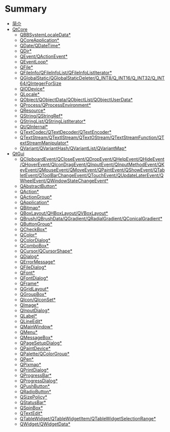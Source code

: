 # Summary

* [简介](README.md)
* [QtCore](QtCore/README.md)
	* [QBBSystemLocaleData*](QtCore/qlocale_blackberry.md)
	* [QCoreApplication*](QtCore/qcoreapplication.md)
	* [QDate/QDateTime*](QtCore/qdatetime.md)
	* [QDir*](QtCore/qdir.md)
	* [QEvent/QActionEvent*](QtCore/qcoreevent.md)
	* [QEventLoop*](QtCore/qeventloop.md)
	* [QFile*](QtCore/qfile.md)
	* [QFileInfo/QFileInfoList/QFileInfoListIterator*](QtCore/qfileinfo.md)
	* [QGlobalStatic/QGlobalStaticDeleter/Q_INT8/Q_INT16/Q_INT32/Q_INT64/QIntegerForSize](QtCore/qglobal.md)
	* [QIODevice*](QtCore/qiodevice.md)
	* [QLocale*](QtCore/qlocale.md)
	* [QObject/QObjectData/QObjectList/QObjectUserData*](QtCore/qobject.md)
	* [QProcess/QProcessEnvironment*](QtCore/qprocess.md)
	* [QResource*](QtCore/qresource.md)
	* [QString/QStringRef*](QtCore/qstring.md)
	* [QStringList/QStringListIterator*](QtCore/qstringlist.md)
	* [Qt/QInternal*](QtCore/qnamespace.md)
    * [QTextCodec/QTextDecoder/QTextEncoder*](QtCore/qtextcodec.md)
	* [QTextStream/QTextIStream/QTextOStream/QTextStreamFunction/QTextStreamManipulator*](QtCore/qtextstream.md)
	* [QVariant/QVariantHash/QVariantList/QVariantMap*](QtCore/qvariant.md)
* [QtGui](QtGui/README.md)
	* [QClipboardEvent/QCloseEvent/QDropEvent/QHelpEvent/QHideEvent/QHoverEvent/QIconDragEvent/QInputEvent/QInputMethodEvent/QKeyEvent/QMouseEvent/QMoveEvent/QPaintEvent/QShowEvent/QTabletEvent/QToolBarChangeEvent/QTouchEvent/QUpdateLaterEvent/QWheelEvent/QWindowStateChangeEvent*](QtGui/qevent.md)
	* [QAbstractButton*](QtGui/qabstractbutton.md)
	* [QAction*](QtGui/qaction.md)
	* [QActionGroup*](QtGui/qactiongroup.md)
    * [QApplication*](QtGui/qapplication.md)
	* [QBitmap*](QtGui/qbitmap.md)
	* [QBoxLayout/QHBoxLayout/QVBoxLayout*](QtGui/qboxlayout.md)
	* [QBrush/QBrushData/QGradient/QRadialGradient/QConicalGradient*](QtGui/qbrush.md)
	* [QButtonGroup*](QtGui/qbuttongroup.md)
	* [QCheckBox*](QtGui/qcheckbox.md)
	* [QColor*](QtGui/qcolor.md)
	* [QColorDialog*](QtGui/qcolordialog.md)
	* [QComboBox*](QtGui/qcombobox.md)
	* [QCursor/QCursorShape*](QtGui/qcursor.md)
	* [QDialog*](QtGui/qdialog.md)
	* [QErrorMessage*](QtGui/qerrormessage.md)
	* [QFileDialog*](QtGui/qfiledialog.md)
	* [QFont*](QtGui/qfont.md)
	* [QFontDialog*](QtGui/qfontdialog.md)
    * [QFrame*](QtGui/qframe.md)
    * [QGridLayout*](QtGui/qgridlayout.md)
	* [QGroupBox*](QtGui/qgroupbox.md)
	* [QIcon/QIconSet*](QtGui/qicon.md)
	* [QImage*](QtGui/qimage.md)
	* [QInputDialog*](QtGui/qinputdialog.md)
    * [QLabel*](QtGui/qlabel.md)
	* [QLineEdit*](QtGui/qlineedit.md)
	* [QMainWindow*](QtGui/qmainwindow.md)
	* [QMenu*](QtGui/qmenu.md)
	* [QMessageBox*](QtGui/qmessagebox.md)
	* [QPageSetupDialog*](QtGui/qpagesetupdialog.md)
    * [QPaintDevice*](QtGui/qpaintdevice.md)
	* [QPalette/QColorGroup*](QtGui/qpalette.md)
	* [QPen*](QtGui/qpen.md)
	* [QPixmap*](QtGui/qpixmap.md)
	* [QPrintDialog*](QtGui/qprintdialog.md)
	* [QProgressBar*](QtGui/qprogressbar.md)
	* [QProgressDialog*](QtGui/qprogressdialog.md)
    * [QPushButton*](QtGui/qpushbutton.md)
	* [QRadioButton*](QtGui/qradiobutton.md)
	* [QSizePolicy*](QtGui/qsizepolicy.md)
	* [QStatusBar*](QtGui/qstatusbar.md)
	* [QSpinBox*](QtGui/qspinbox.md)
	* [QTextEdit*](QtGui/qtextedit.md)
	* [QTableWidget/QTableWidgetItem/QTableWidgetSelectionRange*](QtGui/qtablewidget.md)
    * [QWidget/QWidgetData*](QtGui/qwidget.md)

<!--
QtGui

QAbstractFontEngine
qabstractfontengine_qws.h
QAbstractGraphicsShapeItem
QAbstractItemDelegate
qabstractitemdelegate.h
QAbstractItemView
qabstractitemview.h
QAbstractPageSetupDialog
qabstractpagesetupdialog.h
QAbstractPrintDialog
qabstractprintdialog.h
QAbstractProxyModel
qabstractproxymodel.h
QAbstractScrollArea
qabstractscrollarea.h
QAbstractSlider
qabstractslider.h
QAbstractSpinBox
qabstractspinbox.h
QAbstractTextDocumentLayout
qabstracttextdocumentlayout.h
QAbstractUndoItem
QAccessible
qaccessible2.h
QAccessible2Interface
QAccessibleActionInterface
QAccessibleApplication
QAccessibleBridge
QAccessibleBridgeFactoryInterface
qaccessiblebridge.h
QAccessibleBridgePlugin
QAccessibleEditableTextInterface
QAccessibleEvent
QAccessibleFactoryInterface
qaccessible.h
QAccessibleImageInterface
QAccessibleInterface
QAccessibleInterfaceEx
QAccessibleObject
QAccessibleObjectEx
qaccessibleobject.h
QAccessiblePlugin
qaccessibleplugin.h
QAccessibleSimpleEditableTextInterface
QAccessibleTable2CellInterface
QAccessibleTable2Interface
QAccessibleTableInterface
QAccessibleTextInterface
QAccessibleValueInterface
QAccessibleWidget
QAccessibleWidgetEx
qaccessiblewidget.h

QAuthDevice

QCalendarWidget
qcalendarwidget.h
QCDEStyle
qcdestyle.h

QCleanlooksStyle
qcleanlooksstyle.h
QClipboard
qclipboard.h

QColormap
qcolormap.h
QColumnView
qcolumnview.h

QCommandLinkButton
qcommandlinkbutton.h
QCommonStyle
qcommonstyle.h
QCompleter
qcompleter.h

QContextMenuEvent
QCopChannel
qcopchannel_qws.h

QDataWidgetMapper
qdatawidgetmapper.h
QDateEdit
QDateTimeEdit
qdatetimeedit.h
QDecoration
QDecorationAction
QDecorationDefault
qdecorationdefault_qws.h
QDecorationFactory
QDecorationFactoryInterface
qdecorationfactory_qws.h
QDecorationPlugin
qdecorationplugin_qws.h
qdecoration_qws.h
QDecorationStyled
qdecorationstyled_qws.h
QDecorationWindows
qdecorationwindows_qws.h
QDesktopServices
qdesktopservices.h
QDesktopWidget
qdesktopwidget.h
QDial
qdial.h

QDialogButtonBox
qdialogbuttonbox.h

QDirectPainter
qdirectpainter_qws.h
QDirModel
qdirmodel.h
QDockWidget
qdockwidget.h
QDoubleSpinBox
QDoubleValidator
QDrag
QDragEnterEvent
qdrag.h
QDragLeaveEvent
QDragMoveEvent
QDragResponseEvent
qdrawutil.h

QFileIconProvider
qfileiconprovider.h
QFileOpenEvent
QFileSystemModel
qfilesystemmodel.h
QFocusEvent
QFocusFrame
qfocusframe.h

QFontComboBox
qfontcombobox.h
QFontDatabase
qfontdatabase.h

QFontEngineFactoryInterface
QFontEngineInfo
QFontEnginePlugin

QFontInfo
qfontinfo.h
QFontMetrics
QFontMetricsF
qfontmetrics.h
QFormLayout
qformlayout.h

QGenericMatrix
qgenericmatrix.h
QGenericPlugin
QGenericPluginFactory
QGenericPluginFactoryInterface
qgenericpluginfactory_qpa.h
qgenericplugin_qpa.h
QGesture
QGestureEvent
qgesture.h
QGestureRecognizer
qgesturerecognizer.h
QGlyphRun
qglyphrun.h

QGradientStop
QGradientStops
QGraphicsAnchor
QGraphicsAnchorLayout
qgraphicsanchorlayout.h
QGraphicsBlurEffect
QGraphicsColorizeEffect
QGraphicsDropShadowEffect
QGraphicsEffect
qgraphicseffect.h
QGraphicsEllipseItem
QGraphicsGridLayout
qgraphicsgridlayout.h
QGraphicsItem
QGraphicsItemAnimation
qgraphicsitemanimation.h
QGraphicsItemGroup
qgraphicsitem.h
QGraphicsLayout
qgraphicslayout.h
QGraphicsLayoutItem
qgraphicslayoutitem.h
QGraphicsLinearLayout
qgraphicslinearlayout.h
QGraphicsLineItem
QGraphicsObject
QGraphicsOpacityEffect
QGraphicsPathItem
QGraphicsPixmapItem
QGraphicsPolygonItem
QGraphicsProxyWidget
qgraphicsproxywidget.h
QGraphicsRectItem
QGraphicsRotation
QGraphicsScale
QGraphicsScene
QGraphicsSceneContextMenuEvent
QGraphicsSceneDragDropEvent
QGraphicsSceneEvent
qgraphicssceneevent.h
qgraphicsscene.h
QGraphicsSceneHelpEvent
QGraphicsSceneHoverEvent
QGraphicsSceneMouseEvent
QGraphicsSceneMoveEvent
QGraphicsSceneResizeEvent
QGraphicsSceneWheelEvent
QGraphicsSimpleTextItem
qgraphicssystemhelper_symbian.h
QGraphicsTextItem
QGraphicsTransform
qgraphicstransform.h
QGraphicsView
qgraphicsview.h
QGraphicsWidget
qgraphicswidget.h

QGtkStyle
qgtkstyle.h
qguifunctions_wince.h

QHeaderView
qheaderview.h

QIconEngine
QIconEngineFactoryInterface
QIconEngineFactoryInterfaceV2
qiconengine.h
QIconEnginePlugin
qiconengineplugin.h
QIconEnginePluginV2
QIconEngineV2

QIdentityProxyModel
qidentityproxymodel.h

QImageIOHandler
QImageIOHandlerFactoryInterface
qimageiohandler.h
QImageIOPlugin
QImageReader
qimagereader.h
QImageTextKeyLang
QImageWriter
qimagewriter.h
QInputContext
QInputContextFactory
qinputcontextfactory.h
QInputContextFactoryInterface
qinputcontext.h
QInputContextPlugin
qinputcontextplugin.h

QIntfbScreen
QIntMouseHandler
QIntValidator
QItemDelegate
qitemdelegate.h
QItemEditorCreator
QItemEditorCreatorBase
QItemEditorFactory
qitemeditorfactory.h
QItemSelection
QItemSelectionModel
qitemselectionmodel.h
QItemSelectionRange
QKbdDriverFactory
qkbddriverfactory_qws.h
QKbdDriverPlugin
qkbddriverplugin_qws.h
qkbdintegrity_qws.h
qkbdlinuxinput_qws.h
qkbdqnx_qws.h
qkbd_qws.h
qkbdtty_qws.h
qkbdum_qws.h
qkbdvfb_qws.h

QKeyEventTransition
qkeyeventtransition.h
QKeySequence
qkeysequence.h

QLayout
qlayout.h
QLayoutItem
qlayoutitem.h
QLayoutIterator
QLCDNumber
qlcdnumber.h
QLinearGradient

QLinuxFbScreen
QLinuxFb_Shared
QListView
qlistview.h
QListWidget
qlistwidget.h
QListWidgetItem
QMacCocoaViewContainer
qmaccocoaviewcontainer_mac.h
qmacdefines_mac.h
QMacMime
QMacNativeWidget
qmacnativewidget_mac.h
QMacPasteboardMime
QMacStyle
qmacstyle_mac.h

QMatrix
QMatrix2x2
QMatrix2x3
QMatrix2x4
QMatrix3x2
QMatrix3x3
QMatrix3x4
QMatrix4x2
QMatrix4x3
QMatrix4x4
qmatrix4x4.h
qmatrix.h
QMdiArea
qmdiarea.h
QMdiSubWindow
qmdisubwindow.h

QMenuBar
qmenubar.h
QMenubarUpdatedEvent
qmenudata.h
QMenuItem

qmime.h
QMimeSource
QMotifStyle
qmotifstyle.h
QMouseDriverFactory
qmousedriverfactory_qws.h
QMouseDriverPlugin
qmousedriverplugin_qws.h

QMouseEventTransition
qmouseeventtransition.h
qmouseintegrity_qws.h
qmouselinuxinput_qws.h
qmouselinuxtp_qws.h
qmousepc_qws.h
qmouseqnx_qws.h
qmouse_qws.h
qmousetslib_qws.h
qmousevfb_qws.h

QMovie
qmovie.h

QPaintEngine
qpaintengine.h
QPaintEngineState
QPainter
qpainter.h
QPainterPath
qpainterpath.h
QPainterPathPrivate
QPainterPathStroker

QPanGesture

QPicture
QPictureFormatInterface
QPictureFormatPlugin
qpictureformatplugin.h
qpicture.h
QPictureIO
QPinchGesture

QPixmapCache
qpixmapcache.h

QPlainTextDocumentLayout
QPlainTextEdit
qplaintextedit.h
QPlastiqueStyle
qplastiquestyle.h
QPlatformClipboard
qplatformclipboard_qpa.h
QPlatformCursor
QPlatformCursorImage
QPlatformCursorPrivate
qplatformcursor_qpa.h
QPlatformEventLoopIntegration
qplatformeventloopintegration_qpa.h
QPlatformFontDatabase
qplatformfontdatabase_qpa.h
QPlatformGLContext
qplatformglcontext_qpa.h
QPlatformIntegration
QPlatformIntegrationFactoryInterface
QPlatformIntegrationPlugin
qplatformintegrationplugin_qpa.h
qplatformintegration_qpa.h
QPlatformNativeInterface
qplatformnativeinterface_qpa.h
QPlatformScreen
qplatformscreen_qpa.h
QPlatformWindow
QPlatformWindowFormat
qplatformwindowformat_qpa.h
qplatformwindow_qpa.h
QPolygon
QPolygonF
qpolygon.h
QPoolEntry

QPrintEngine
qprintengine.h
QPrinter
qprinter.h
QPrinterInfo
qprinterinfo.h
QPrintPreviewDialog
qprintpreviewdialog.h
QPrintPreviewWidget
qprintpreviewwidget.h

QProxyModel
qproxymodel.h
QProxyScreen
QProxyScreenCursor
QProxyStyle
qproxystyle.h

QQnxMouseHandler
QQnxScreen
QQuaternion
qquaternion.h

QRawFont
qrawfont.h
QRegExpValidator
QRegion
qregion.h
QResizeEvent
QRgb
qrgb.h
QRubberBand
qrubberband.h
QS60MainApplication
QS60MainApplicationBase
qs60mainapplication.h
QS60MainAppUi
QS60MainAppUiBase
qs60mainappui.h
QS60MainDocument
QS60MainDocumentBase
qs60maindocument.h
QS60StubAknAppUi
QS60StubAknAppUiBase
QS60StubMAknTouchPaneObserver
QS60StubMEikStatusPaneObserver
QS60Style
qs60style.h
QScreen
QScreenCursor
QScreenDriverFactory
QScreenDriverFactoryInterface
qscreendriverfactory_qws.h
QScreenDriverPlugin
qscreendriverplugin_qws.h
qscreenintegrityfb_qws.h
qscreenlinuxfb_qws.h
qscreenproxy_qws.h
qscreenqnx_qws.h
qscreen_qws.h
qscreentransformed_qws.h
qscreenvfb_qws.h
QScrollArea
qscrollarea.h
QScrollBar
qscrollbar.h
QSessionManager
qsessionmanager.h
QShortcut
QShortcutEvent
qshortcut.h

QSizeGrip
qsizegrip.h

QSlider
qslider.h
QSortFilterProxyModel
qsortfilterproxymodel.h
QSound
qsound.h
qsoundqss_qws.h
QSpacerItem

QSplashScreen
qsplashscreen.h
QSplitter
qsplitter.h
QSplitterHandle
QStackedLayout
qstackedlayout.h
QStackedWidget
qstackedwidget.h
QStandardItem
QStandardItemEditorCreator
QStandardItemModel
qstandarditemmodel.h
QStaticText
qstatictext.h

QStatusTipEvent
QStringListModel
qstringlistmodel.h
QStyle
QStyledItemDelegate
qstyleditemdelegate.h
QStyleFactory
qstylefactory.h
QStyleFactoryInterface
qstyle.h
QStyleHintReturn
QStyleHintReturnMask
QStyleHintReturnVariant
QStyleOption
QStyleOptionButton
QStyleOptionComboBox
QStyleOptionComplex
QStyleOptionDockWidget
QStyleOptionDockWidgetV2
QStyleOptionFocusRect
QStyleOptionFrame
QStyleOptionFrameV2
QStyleOptionFrameV3
QStyleOptionGraphicsItem
QStyleOptionGroupBox
qstyleoption.h
QStyleOptionHeader
QStyleOptionMenuItem
QStyleOptionProgressBar
QStyleOptionProgressBarV2
QStyleOptionQ3DockWindow
QStyleOptionQ3ListView
QStyleOptionQ3ListViewItem
QStyleOptionRubberBand
QStyleOptionSizeGrip
QStyleOptionSlider
QStyleOptionSpinBox
QStyleOptionTab
QStyleOptionTabBarBase
QStyleOptionTabBarBaseV2
QStyleOptionTabV2
QStyleOptionTabV3
QStyleOptionTabWidgetFrame
QStyleOptionTabWidgetFrameV2
QStyleOptionTitleBar
QStyleOptionToolBar
QStyleOptionToolBox
QStyleOptionToolBoxV2
QStyleOptionToolButton
QStyleOptionViewItem
QStyleOptionViewItemV2
QStyleOptionViewItemV3
QStyleOptionViewItemV4
QStylePainter
qstylepainter.h
QStylePlugin
qstyleplugin.h
QSupportedWritingSystems
QSwipeGesture
QSymbianEvent
qsymbianevent.h
QSymbianGraphicsSystemHelper
QSyntaxHighlighter
qsyntaxhighlighter.h
QSystemTrayIcon
qsystemtrayicon.h
QTabBar
qtabbar.h

QTableView
qtableview.h

QTabWidget
qtabwidget.h
QTapAndHoldGesture
QTapGesture
QtEvents
QTextBlock
QTextBlockFormat
QTextBlockGroup
QTextBlockUserData
QTextBrowser
qtextbrowser.h
QTextCharFormat
QTextCursor
qtextcursor.h
QTextDocument
QTextDocumentFragment
qtextdocumentfragment.h
qtextdocument.h
QTextDocumentWriter
qtextdocumentwriter.h

QTextFormat
qtextformat.h
QTextFragment
QTextFrame
QTextFrameFormat
QTextFrameLayoutData
QTextImageFormat
QTextInlineObject
QTextItem
QTextLayout
qtextlayout.h
QTextLength
QTextLine
QTextList
QTextListFormat
qtextlist.h
QTextObject
qtextobject.h
QTextObjectInterface
QTextOption
qtextoption.h
QTextTable
QTextTableCell
QTextTableCellFormat
QTextTableFormat
qtexttable.h
QtGui
QTileRules
QTimeEdit
QToolBar

qtoolbar.h
QToolBox
qtoolbox.h
QToolButton
qtoolbutton.h
QToolTip
qtooltip.h

QTransform
QTransformedScreen
qtransform.h
QTransportAuth
qtransportauthdefs_qws.h
qtransportauth_qws.h
QTreeView
qtreeview.h
QTreeWidget
qtreewidget.h
QTreeWidgetItem
QTreeWidgetItemIterator
qtreewidgetitemiterator.h
QUndoCommand
QUndoGroup
qundogroup.h
QUndoStack
qundostack.h
QUndoView
qundoview.h
QUnixPrintWidget

QValidator
qvalidator.h
QVBoxLayout
QVector2D
qvector2d.h
QVector3D
qvector3d.h
QVector4D
qvector4d.h
qvfbhdr.h
QVFbHeader
QVFbKeyboardHandler
QVFbKeyData
QVFbMouseHandler
QVFbScreen
QWhatsThis
QWhatsThisClickedEvent
qwhatsthis.h

QWidgetAction
qwidgetaction.h

QWidgetItem
QWidgetItemV2
QWidgetList
QWidgetMapper
QWidgetSet
qwindowdefs.h
qwindowdefs_win.h
QWindowsCEStyle
qwindowscestyle.h
QWindowsMime
QWindowsMobileStyle
qwindowsmobilestyle.h
QWindowsStyle
qwindowsstyle.h

QWindowsVistaStyle
qwindowsvistastyle.h
QWindowsXPStyle
qwindowsxpstyle.h
QWindowSystemInterface
qwindowsysteminterface_qpa.h
qwindowsystem_qws.h
QWizard
qwizard.h
QWizardPage
QWMatrix
qwmatrix.h
QWorkspace
qworkspace.h
QWSCalibratedMouseHandler
QWSClient
QWSCursor
QWSCursorMap
qwscursor_qws.h
QWSDisplay
qwsdisplay_qws.h
QWSEmbedWidget
qwsembedwidget.h
QWSEvent
qwsevent_qws.h
QWSInputMethod
QWSInternalWindowInfo
QWSIntKeyboardHandler
QWSKeyboardHandler
QWSKeyboardHandlerFactoryInterface
QWSLinuxInputKeyboardHandler
QWSLinuxInputMouseHandler
QWSLinuxTPMouseHandler
QWSManager
qwsmanager_qws.h
QWSMouseHandler
QWSMouseHandlerFactoryInterface
QWSPcMouseHandler
QWSPointerCalibrationData
QWSPropertyManager
qwsproperty_qws.h
QWSProtocolItem
qwsprotocolitem_qws.h
QWSQnxKeyboardHandler
QWSScreenSaver
QWSServer
QWSServerSocket
QWSSocket
qwssocket_qws.h
QWSSoundClient
QWSSoundServer
QWSSoundServerSocket
QWSTslibMouseHandler
QWSTtyKeyboardHandler
QWSUmKeyboardHandler
qwsutils_qws.h
QWSWindow
QWSWindowInfo
QX11EmbedContainer
QX11EmbedWidget
qx11embed_x11.h
QX11Info
qx11info_x11.h
-->


<!--
QtCore

QAbstractAnimation
qabstractanimation.h
QAbstractConcatenable
QAbstractEventDispatcher
qabstracteventdispatcher.h
QAbstractFileEngine
qabstractfileengine.h
QAbstractFileEngineHandler
QAbstractFileEngineIterator
QAbstractItemModel
qabstractitemmodel.h
QAbstractListModel
QAbstractState
qabstractstate.h
QAbstractTableModel
QAbstractTransition
qabstracttransition.h
qalgorithms.h
QAnimationDriver
QAnimationGroup
qanimationgroup.h
QArgument
qatomic_aarch64.h
qatomic_alpha.h
qatomic_arch.h
qatomic_arm.h
qatomic_armv5.h
qatomic_armv6.h
qatomic_armv7.h
qatomic_avr32.h
qatomic_bfin.h
qatomic_bootstrap.h
qatomic_generic.h
qatomic.h
qatomic_i386.h
qatomic_ia64.h
QAtomicInt
qatomic_integrity.h
qatomic_macosx.h
qatomic_mips.h
qatomic_parisc.h
QAtomicPointer
qatomic_powerpc.h
qatomic_s390.h
qatomic_sh4a.h
qatomic_sh.h
qatomic_sparc.h
qatomic_symbian.h
qatomic_vxworks.h
qatomic_windowsce.h
qatomic_windows.h
qatomic_x86_64.h
qbasicatomic.h
QBasicAtomicInt
QBasicAtomicPointer
QBasicTimer
qbasictimer.h

QBitArray
qbitarray.h
QBitRef
QBool
QBuffer
qbuffer.h
QByteArray
qbytearray.h
QByteArrayMatcher
qbytearraymatcher.h
QByteRef
QCache
qcache.h
QChar
qchar.h
QCharRef
QChildEvent
QConcatenable
qconfig-64.h
qconfig-dist.h
qconfig.h
qconfig-large.h
qconfig-medium.h
qconfig-minimal.h
qconfig-multilib.h
qconfig-nacl.h
qconfig-small.h
QConstString
qcontainerfwd.h
QContiguousCache
QContiguousCacheData
qcontiguouscache.h
QContiguousCacheTypedData
QCOORD

QCryptographicHash
qcryptographichash.h
QCustomEvent
QDataStream
qdatastream.h

QDebug
qdebug.h

QDirIterator
qdiriterator.h
QDynamicPropertyChangeEvent
QEasingCurve
qeasingcurve.h
QElapsedTimer
qelapsedtimer.h
qendian.h

QEventTransition
qeventtransition.h
QExplicitlySharedDataPointer
QFactoryInterface
qfactoryinterface.h
qfeatures.h

QFileSystemWatcher
qfilesystemwatcher.h
QFinalState
qfinalstate.h
QFlag
QFlags
QForeachContainer
QForeachContainerBase
QFSFileEngine
qfsfileengine.h
qfunctions_nacl.h
qfunctions_vxworks.h
qfunctions_wince.h
QFuture
qfuture.h
QFutureInterface
QFutureInterfaceBase
qfutureinterface.h
QFutureIterator
QFutureSynchronizer
qfuturesynchronizer.h
QFutureWatcher
QFutureWatcherBase
qfuturewatcher.h
QGenericArgument
QGenericReturnArgument

QHash
QHashData
QHashDummyNode
QHashDummyValue
qhash.h
QHashIterator
QHashNode
QHistoryState
qhistorystate.h
QIncompatibleFlag

qiterator.h
QLatin1Char
QLatin1Literal
QLatin1String
QLibrary
qlibrary.h
QLibraryInfo
qlibraryinfo.h
QLine
QLineF
qline.h
QLinkedList
QLinkedListData
qlinkedlist.h
QLinkedListIterator
QLinkedListNode
QList
QListData
qlist.h
QListIterator
Q_LLONG

Q_LONG
QMap
QMapData
qmap.h
QMapIterator
QMapNode
QMapPayloadNode
QMargins
qmargins.h
qmath.h
QMetaClassInfo
QMetaEnum
QMetaMethod
QMetaObject
QMetaObjectAccessor
QMetaObjectExtraData
qmetaobject.h
QMetaProperty
QMetaType
qmetatype.h
QMetaTypeId
QMetaTypeId2
QMimeData
qmimedata.h
QModelIndex
QModelIndexList
QMultiHash
QMultiMap
QMutableFutureIterator
QMutableHashIterator
QMutableLinkedListIterator
QMutableListIterator
QMutableMapIterator
QMutableSetIterator
QMutableStringListIterator
QMutableVectorIterator
QMutex
QMutexData
qmutex.h
QMutexLocker

QNoDebug
QNoImplicitBoolCast
qnumeric.h

QObjectCleanupHandler
qobjectcleanuphandler.h

qobjectdefs.h

QPair
qpair.h
QParallelAnimationGroup
qparallelanimationgroup.h
QPauseAnimation
qpauseanimation.h
QPersistentModelIndex
Q_PID
qplugin.h
QPluginLoader
qpluginloader.h
QPoint
QPointer
qpointer.h
QPointF
qpoint.h

QPropertyAnimation
qpropertyanimation.h
QQueue
qqueue.h
QReadLocker
QReadWriteLock
qreadwritelock.h
QRect
QRectF
qrect.h
QRegExp
qregexp.h

QReturnArgument
QRunnable
qrunnable.h
QScopedArrayPointer
QScopedPointer
QScopedPointerArrayDeleter
QScopedPointerDeleter
qscopedpointer.h
QScopedPointerPodDeleter
QScopedValueRollback
qscopedvaluerollback.h
QSemaphore
qsemaphore.h
QSequentialAnimationGroup
qsequentialanimationgroup.h
QSet
qset.h
QSetIterator
QSettings
qsettings.h
QSharedData
qshareddata.h
QSharedDataPointer
QSharedMemory
qsharedmemory.h
QSharedPointer
qsharedpointer.h
qsharedpointer_impl.h
QSignalMapper
qsignalmapper.h
QSignalTransition
qsignaltransition.h
QSize
QSizeF
qsize.h
QSocketNotifier
qsocketnotifier.h
QStack
qstack.h
QState
qstate.h
QStateMachine
qstatemachine.h
QStdWString

QStringBuilder
qstringbuilder.h

QStringMatcher
qstringmatcher.h

QSysInfo
QSystemLocale
QSystemSemaphore
qsystemsemaphore.h

QtAlgorithms
QtCleanUpFunction
qtconcurrentcompilertest.h
qtconcurrentexception.h
QtConcurrentFilter
qtconcurrentfilter.h
qtconcurrentfilterkernel.h
qtconcurrentfunctionwrappers.h
qtconcurrentiteratekernel.h
QtConcurrentMap
qtconcurrentmap.h
qtconcurrentmapkernel.h
qtconcurrentmedian.h
qtconcurrentreducekernel.h
qtconcurrentresultstore.h
QtConcurrentRun
qtconcurrentrunbase.h
qtconcurrentrun.h
qtconcurrentstoredfunctioncall.h
qtconcurrentthreadengine.h
QtConfig
QtContainerFwd
QtCore
QtDebug
QTemporaryFile
qtemporaryfile.h
QtEndian
QTextBoundaryFinder
qtextboundaryfinder.h

QTextCodecFactoryInterface
QTextCodecPlugin
qtextcodecplugin.h

QtGlobal
QThread
qthread.h
QThreadPool
qthreadpool.h
QThreadStorage
QThreadStorageData
qthreadstorage.h
QTime
QTimeLine
qtimeline.h
QTimer
QTimerEvent
qtimer.h
QtMsgHandler
QtPlugin
QtPluginInstanceFunction
QTranslator
qtranslator.h
QTS
qt_windows.h
QTypeInfo
Q_UINT16
Q_UINT32
Q_UINT64
Q_UINT8
Q_ULLONG
Q_ULONG
QUrl
qurl.h
QUuid
quuid.h

QVariantAnimation
qvariantanimation.h
QVariantComparisonHelper

QVarLengthArray
qvarlengtharray.h
QVector
QVectorData
qvector.h
QVectorIterator
QVectorTypedData
QWaitCondition
qwaitcondition.h
QWeakPointer
QWriteLocker
QXmlStreamAttribute
QXmlStreamAttributes
QXmlStreamEntityDeclaration
QXmlStreamEntityDeclarations
QXmlStreamEntityResolver
qxmlstream.h
QXmlStreamNamespaceDeclaration
QXmlStreamNamespaceDeclarations
QXmlStreamNotationDeclaration
QXmlStreamNotationDeclarations
QXmlStreamReader
QXmlStreamStringRef
QXmlStreamWriter
[wuhongyi@ScientificLinux QtCore]$ 
-->

